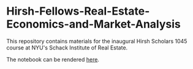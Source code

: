# Hirsh-Fellows-Real-Estate-Economics-and-Market-Analysis
This repository contains materials for the inaugural Hirsh Scholars 1045 course at NYU's Schack Institute of Real Estate.

The notebook can be rendered [here](https://nbviewer.jupyter.org/github/thsavage/Hirsh-Scholars-Real-Estate-Economics-and-Market-Analysis/blob/master/Hirsh%20Scholars%20REAL%201045%20Supplemental%20Class%20Notes%20Final.ipynb).
